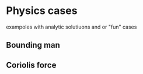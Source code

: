 # Physics cases
exampoles with analytic solutiuons and or "fun" cases

## Bounding man


## Coriolis force
